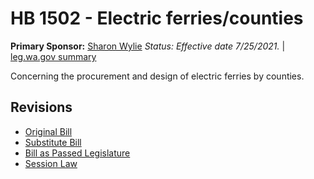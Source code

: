 # HB 1502 - Electric ferries/counties
**Primary Sponsor:** [Sharon Wylie](/person/leg/sharon.wylie.md)
*Status: Effective date 7/25/2021.* | [leg.wa.gov summary](https://app.leg.wa.gov/billsummary?BillNumber=1502&Year=2021)

Concerning the procurement and design of electric ferries by counties.

## Revisions
* [Original Bill](1/)
* [Substitute Bill](S/)
* [Bill as Passed Legislature](S.PL/)
* [Session Law](S.SL/)